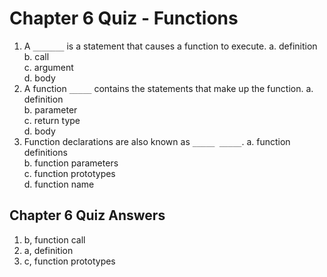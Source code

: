 # Chapter 6 Quiz - Functions
1.	A `_______` is a statement that causes a function to execute.
    a.	definition<br>
    b.	call<br>
    c.	argument<br>
    d.	body<br>
2.	A function `_____` contains the statements that make up the function.
    a.	definition<br>
    b.	parameter<br>
    c.	return type<br>
    d.	body<br>
3.	Function declarations are also known as `_____ _____`.
    a.	function definitions<br>
    b.	function parameters<br>
    c.	function prototypes<br>
    d.	function name<br>

## Chapter 6 Quiz Answers
1. b, function call
2. a, definition
3. c, function prototypes 
